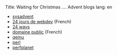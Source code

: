 Title: Waiting for Christmas .... Advent blogs
lang: en

* [sysadvent](http://sysadvent.blogspot.be/)
* [24 jours de webdev](http://www.24joursdeweb.fr/) (French)
* [24 ways](http://24ways.org/)
* [domaine public](http://www.aventdudomainepublic.org/) (French)
* [qemu](http://www.qemu-advent-calendar.org/)
* [perl](http://perladvent.org/2014/)
* [perfplanet](http://calendar.perfplanet.com/2014/)
